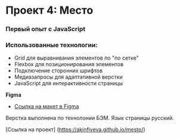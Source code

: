 # Проект 4: Место

### Первый опыт с JavaScript

### Использованные технологии:

* Grid для выравнивания элементов по "по сетке"
* Flexbox для позиционирования элементов 
* Подключение сторонних шрифтов
* Медиазапросы для адаптативной верстки
* JavaScript для интерактивности страницы


**Figma**

* [Ссылка на макет в Figma](https://www.figma.com/file/2cn9N9jSkmxD84oJik7xL7/JavaScript.-Sprint-4?node-id=0%3A1)

Верстка выполнена по технолонии БЭМ. Язык страницы русский. 

[Ссылка на проект] (https://akinfiyeva.github.io/mesto/)
